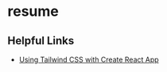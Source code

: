 # resume

## Helpful Links

- [Using Tailwind CSS with Create React App](https://daveceddia.com/tailwind-create-react-app/)
